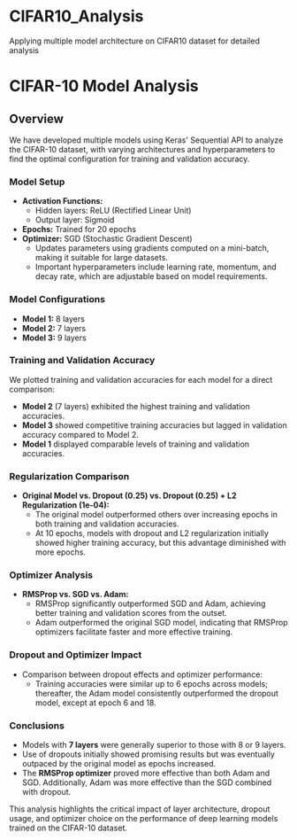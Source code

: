 # CIFAR10_Analysis
Applying multiple model architecture on CIFAR10 dataset for detailed analysis

# CIFAR-10 Model Analysis

## Overview

We have developed multiple models using Keras' Sequential API to analyze the CIFAR-10 dataset, with varying architectures and hyperparameters to find the optimal configuration for training and validation accuracy.

### Model Setup

- **Activation Functions:**
  - Hidden layers: ReLU (Rectified Linear Unit)
  - Output layer: Sigmoid
- **Epochs:** Trained for 20 epochs
- **Optimizer:** SGD (Stochastic Gradient Descent)
  - Updates parameters using gradients computed on a mini-batch, making it suitable for large datasets.
  - Important hyperparameters include learning rate, momentum, and decay rate, which are adjustable based on model requirements.

### Model Configurations

- **Model 1:** 8 layers
- **Model 2:** 7 layers
- **Model 3:** 9 layers

### Training and Validation Accuracy

We plotted training and validation accuracies for each model for a direct comparison:

- **Model 2** (7 layers) exhibited the highest training and validation accuracies.
- **Model 3** showed competitive training accuracies but lagged in validation accuracy compared to Model 2.
- **Model 1** displayed comparable levels of training and validation accuracies.

### Regularization Comparison

- **Original Model vs. Dropout (0.25) vs. Dropout (0.25) + L2 Regularization (1e-04):**
  - The original model outperformed others over increasing epochs in both training and validation accuracies.
  - At 10 epochs, models with dropout and L2 regularization initially showed higher training accuracy, but this advantage diminished with more epochs.

### Optimizer Analysis

- **RMSProp vs. SGD vs. Adam:**
  - RMSProp significantly outperformed SGD and Adam, achieving better training and validation scores from the outset.
  - Adam outperformed the original SGD model, indicating that RMSProp optimizers facilitate faster and more effective training.

### Dropout and Optimizer Impact

- Comparison between dropout effects and optimizer performance:
  - Training accuracies were similar up to 6 epochs across models; thereafter, the Adam model consistently outperformed the dropout model, except at epoch 6 and 18.

### Conclusions

- Models with **7 layers** were generally superior to those with 8 or 9 layers.
- Use of dropouts initially showed promising results but was eventually outpaced by the original model as epochs increased.
- The **RMSProp optimizer** proved more effective than both Adam and SGD. Additionally, Adam was more effective than the SGD combined with dropout.

This analysis highlights the critical impact of layer architecture, dropout usage, and optimizer choice on the performance of deep learning models trained on the CIFAR-10 dataset.

